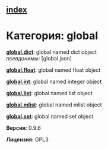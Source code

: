 [index](index.html) 
---

# Категория: global




[**global.dict**](global.dict.html): global named dict object <br>
_псевдонимы:_ \[global.json\]


[**global.float**](global.float.html): global named float object 

[**global.int**](global.int.html): global named integer object 

[**global.list**](global.list.html): global named list object 

[**global.mlist**](global.mlist.html): global named mlist object 

[**global.set**](global.set.html): global named set object 


**Версия:** 0.9.6

**Лицензия:** GPL3
